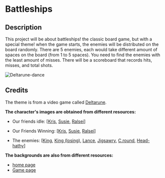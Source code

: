 # Battleships

## Description
This project will be about battleships! the classic board game, but with a special theme! when the game starts, the enemies will be distributed on the board randomly. There are 5 enemies, each would take different amount of spaces on the board (from 1 to 5 spaces). You need to find the enemies with the least amount of misses. There will be a scoreboard that records hits, misses, and total shots.

![Deltarune-dance](https://i.pinimg.com/originals/72/7f/5f/727f5fb6e3a42169722fdea7f4e21c35.gif)

## Credits
The theme is from a video game called [Deltarune](https://en.wikipedia.org/wiki/Deltarune).

**The character's images are obtained from different resources:**
- Our friends idle: [[Kris](https://i.redd.it/aixfg4crubs71.gif), [Susie](https://media.tenor.com/4m75eCG1dM8AAAAj/susie-deltarune.gif), [Ralsei](https://i.redd.it/1k9yt75c24p71.gif)]

- Our Friends Winning: [[Kris](https://media.tenor.com/EZoelqBNmvMAAAAj/kris-deltarune.gif), [Susie](https://media.tenor.com/HUchjwxC10EAAAAM/susie-dance.gif), [Ralsei](https://media.tenor.com/mdd8OkBaBZ8AAAAM/dance-ralsei.gif)]

- The enemies: [[King](https://i.redd.it/c0hgr1hgknu91.gif), [King (losing)](https://static.wikia.nocookie.net/deltarune/images/f/f3/King_battle_weakened.png), [Lance](https://static.wikia.nocookie.net/deltarune/images/8/88/Lancer_battle_bike.gif), [Jigsawry](https://static.wikia.nocookie.net/deltarune/images/e/e3/Jigsawry_battle_idle.gif), [C.round](https://static.wikia.nocookie.net/deltarune/images/a/ad/C._Round_battle_idle.gif), [Head-hathy](https://i.redd.it/ryi2iexz8i9f1.gif)]


**The backgrounds are also from different resources:**
- [home page](https://i.redd.it/bna51vhjhud51.gif)
- [Game page](https://file.garden/Z7YtBbyd-wefsoli/UTDR_BG.gif)
